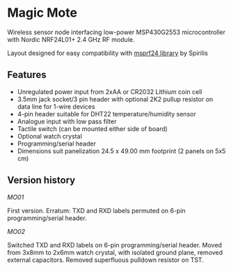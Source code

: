 Magic Mote
==========

Wireless sensor node interfacing low-power MSP430G2553 microcontroller with Nordic NRF24L01+ 2.4 GHz RF module.

Layout designed for easy compatibility with [msprf24 library]("https://github.com/spirilis/msprf24") by Spirilis


Features
--------

* Unregulated power input from 2xAA or CR2032 Lithium coin cell
* 3.5mm jack socket/3 pin header with optional 2K2 pullup resistor on data line for 1-wire devices
* 4-pin header suitable for DHT22 temperature/humidity sensor
* Analogue input with low pass filter
* Tactile switch (can be mounted either side of board)
* Optional watch crystal
* Programming/serial header
* Dimensions suit panelization 24.5 x 49.00 mm footprint (2 panels on 5x5 cm)


Version history
---------------

_MO01_

First version.
Erratum: TXD and RXD labels permuted on 6-pin programming/serial header.

_MO02_

Switched TXD and RXD labels on 6-pin programming/serial header.
Moved from 3x8mm to 2x6mm watch crystal, with isolated ground plane, removed external capacitors.
Removed superfluous pulldown resistor on TST.
